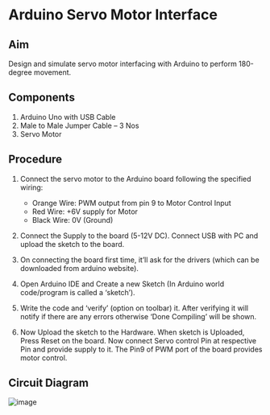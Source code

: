 # Arduino Servo Motor Interface

## Aim
Design and simulate servo motor interfacing with Arduino to perform 180-degree movement.

## Components
1. Arduino Uno with USB Cable
2. Male to Male Jumper Cable – 3 Nos
3. Servo Motor

## Procedure
1. Connect the servo motor to the Arduino board following the specified wiring:
   - Orange Wire: PWM output from pin 9 to Motor Control Input
   - Red Wire: +6V supply for Motor
   - Black Wire: 0V (Ground)

2. Connect the Supply to the board (5-12V DC). Connect USB with PC and upload the sketch to the board.
   
3. On connecting the board first time, it’ll ask for the drivers (which can be
downloaded from arduino website).
4. Open Arduino IDE and Create a new Sketch (In Arduino world code/program is called a ‘sketch’).
5. Write the code and ‘verify’ (option on toolbar) it. After verifying it will notify if
there are any errors otherwise ‘Done Compiling’ will be shown.
6. Now Upload the sketch to the Hardware. When sketch is Uploaded, Press Reset on the board. Now connect Servo control Pin at respective Pin and provide supply to it. The Pin9 of PWM port of the board provides motor control.


## Circuit Diagram
![image](https://github.com/sohansai/internet-of-things/assets/76840110/ac8ee452-f4c6-44b6-83ed-4309ae1fc7c6)



